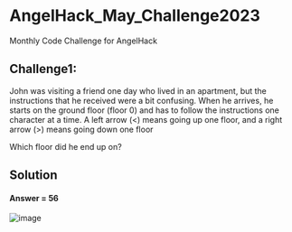# AngelHack_May_Challenge2023
Monthly Code Challenge for AngelHack
## Challenge1:

John was visiting a friend one day who lived in an apartment, but the instructions that he
received were a bit confusing. When he arrives, he starts on the ground floor (floor 0) and
has to follow the instructions one character at a time.
A left arrow (<) means going up one floor, and a right arrow (>) means going down one floor

Which floor did he end up on?

## Solution
#### Answer = 56
![image](https://user-images.githubusercontent.com/95111839/236300038-37687d0c-1888-44df-81a9-26fa9e0df26a.png)


